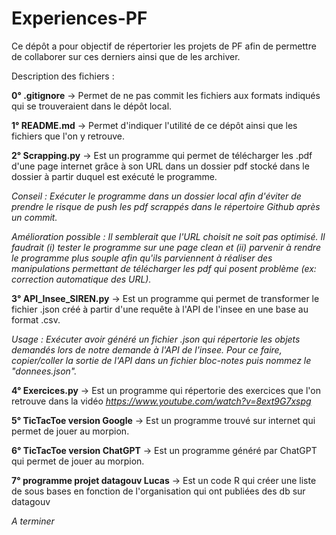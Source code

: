 # Experiences-PF

Ce dépôt a pour objectif de répertorier les projets de PF afin de permettre de collaborer sur ces derniers ainsi que de les archiver.

Description des fichiers :

**0° .gitignore** -> Permet de ne pas commit les fichiers aux formats indiqués qui se trouveraient dans le dépôt local. 

**1° README.md** -> Permet d'indiquer l'utilité de ce dépôt ainsi que les fichiers que l'on y retrouve.

**2° Scrapping.py** -> Est un programme qui permet de télécharger les .pdf d'une page internet grâce à son URL dans un dossier pdf stocké dans le dossier à partir duquel est exécuté le programme. 

*Conseil : Exécuter le programme dans un dossier local afin d'éviter de prendre le risque de push les pdf scrappés dans le répertoire Github après un commit.*

*Amélioration possible : Il semblerait que l'URL choisit ne soit pas optimisé. Il faudrait (i) tester le programme sur une page clean et (ii) parvenir à rendre le programme plus souple afin qu'ils parviennent à réaliser des manipulations permettant de télécharger les pdf qui posent problème (ex: correction automatique des URL).*

**3° API_Insee_SIREN.py** -> Est un programme qui permet de transformer le fichier .json créé à partir d'une requête à l'API de l'insee en une base au format .csv.

*Usage : Exécuter avoir généré un fichier .json qui répertorie les objets demandés lors de notre demande à l'API de l'insee. Pour ce faire, copier/coller la sortie de l'API dans un fichier bloc-notes puis nommez le "donnees.json".* 

**4° Exercices.py** -> Est un programme qui répertorie des exercices que l'on retrouve dans la vidéo *https://www.youtube.com/watch?v=8ext9G7xspg* 

**5° TicTacToe version Google** -> Est un programme trouvé sur internet qui permet de jouer au morpion.

**6° TicTacToe version ChatGPT** -> Est un programme généré par ChatGPT qui permet de jouer au morpion. 

**7° programme projet datagouv Lucas** -> Est un code R qui créer une liste de sous bases en fonction de l'organisation qui ont publiées des db sur datagouv

*A terminer*



